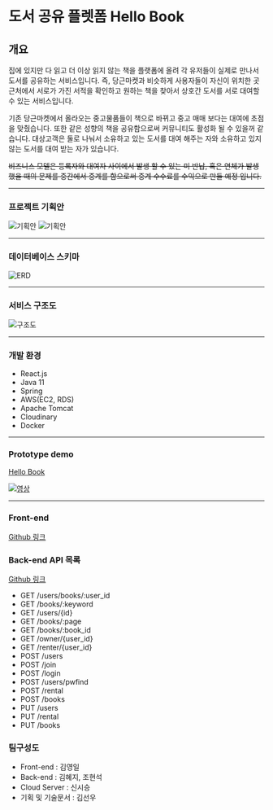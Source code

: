 # 도서 공유 플렛폼 Hello Book

## 개요
집에 있지만 다 읽고 더 이상 읽지 않는 책을 플랫폼에 올려 각 유저들이 실제로 만나서 도서를 공유하는 서비스입니다. 즉, 당근마켓과 비슷하게 사용자들이 자신이 위치한 곳 근처에서 서로가 가진 서적을 확인하고 원하는 책을 찾아서 상호간 도서를 서로 대여할 수 있는 서비스입니다.



기존 당근마켓에서 올라오는 중고물품들이 책으로 바뀌고 중고 매매 보다는 대여에 초점을 맞췄습니다. 또한 같은 성향의 책을 공유함으로써 커뮤니티도 활성화 될 수 있을꺼 같습니다.
대상고객은 둘로 나눠서 소유하고 있는 도서를 대여 해주는 자와 소유하고 있지 않는 도서를 대여 받는 자가 있습니다.



~~비즈니스 모델은  등록자와 대여자 사이에서 발생 할 수 있는 미 반납, 혹은 연체가 발생 했을 때의 문제를 중간에서 중계를 함으로써 중계 수수료를 수익으로 만들 예정 입니다.~~



<hr/>

### 프로젝트 기획안
![기획안](https://user-images.githubusercontent.com/72908656/122868522-04778a00-d366-11eb-9e68-f63eee4363b4.png)
![기획안](https://user-images.githubusercontent.com/72908656/122868418-e27e0780-d365-11eb-8629-b8c5cac8ea91.png)
<hr/>

### 데이터베이스 스키마
![ERD](https://s3.us-west-2.amazonaws.com/secure.notion-static.com/bc10dc1c-e187-4a6d-80f4-48e51c055b84/Untitled.png?X-Amz-Algorithm=AWS4-HMAC-SHA256&X-Amz-Credential=AKIAT73L2G45O3KS52Y5%2F20210625%2Fus-west-2%2Fs3%2Faws4_request&X-Amz-Date=20210625T055117Z&X-Amz-Expires=86400&X-Amz-Signature=ade9ae17e61dc9e1820a3a53621cd9ebd811a5d2fc13278647a92a2f8729180c&X-Amz-SignedHeaders=host&response-content-disposition=filename%20%3D%22Untitled.png%22)
<hr/>

### 서비스 구조도
![구조도](https://user-images.githubusercontent.com/72908656/123218877-3411c800-d507-11eb-9d0c-87c99d86755a.jpg)
<hr/>

### 개발 환경
- React.js
- Java 11
- Spring
- AWS(EC2, RDS)
- Apache Tomcat
- Cloudinary
- Docker
<hr/>

### Prototype demo
[Hello Book](http://3.37.124.104)



[![영상](https://img.youtube.com/vi/s2dm9ExR25k/maxresdefault.jpg)](https://youtu.be/s2dm9ExR25k)

<hr/>

### Front-end
[Github 링크](https://github.com/neighbor-s-library/front-end)

### Back-end API 목록
[Github 링크](https://github.com/neighbor-s-library/back-end/blob/master/API.md)


- GET /users/books/:user_id
- GET /books/:keyword
- GET /users/{id}
- GET /books/:page
- GET /books/:book_id
- GET /owner/{user_id}
- GET /renter/{user_id}
- POST /users
- POST /join
- POST /login
- POST /users/pwfind
- POST /rental
- POST /books
- PUT /users
- PUT /rental
- PUT /books

### 팀구성도
- Front-end : 김영일
- Back-end : 김혜지, 조현석
- Cloud Server : 신시승
- 기획 및 기술문서 : 김선우

